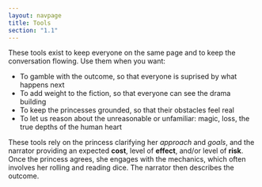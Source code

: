 ```yaml
---
layout: navpage
title: Tools
section: "1.1"
---
```


These tools exist to keep everyone on the same page and to keep the conversation flowing.
Use them when you want:
* To gamble with the outcome, so that everyone is suprised by what happens next
* To add weight to the fiction, so that everyone can see the drama building
* To keep the princesses grounded, so that their obstacles feel real
* To let us reason about the unreasonable or unfamiliar: magic, loss, the true depths of the human heart

These tools rely on the princess clarifying her _approach_ and _goals_, and the narrator providing an expected **cost**, level of **effect**, and/or level of **risk**.
Once the princess agrees, she engages with the mechanics, which often involves her rolling and reading dice.
The narrator then describes the outcome.
